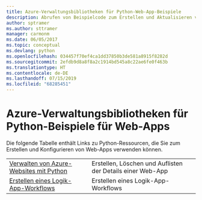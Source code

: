```yaml
---
title: Azure-Verwaltungsbibliotheken für Python-Web-App-Beispiele
description: Abrufen von Beispielcode zum Erstellen und Aktualisieren von in App Service gehosteten Azure-Web-Apps mit den Azure-Verwaltungsbibliotheken für Python
author: sptramer
ms.author: sttramer
manager: carmonm
ms.date: 06/05/2017
ms.topic: conceptual
ms.devlang: python
ms.openlocfilehash: 034457f70ef4ca1dd37850b3de581a8915f8282d
ms.sourcegitcommit: 2efdb9d8a8f8a2c1914bd545a8c22ae6fe0f463b
ms.translationtype: HT
ms.contentlocale: de-DE
ms.lasthandoff: 07/15/2019
ms.locfileid: "68285451"
---
```

# <a name="azure-management-libraries-for-python-samples-for-web-apps"></a>Azure-Verwaltungsbibliotheken für Python-Beispiele für Web-Apps

Die folgende Tabelle enthält Links zu Python-Ressourcen, die Sie zum Erstellen und Konfigurieren von Web-Apps verwenden können. 

|||
|---|---|
| [Verwalten von Azure-Websites mit Python][1] | Erstellen, Löschen und Auflisten der Details einer Web-App |
| [Erstellen eines Logik-App-Workflows][2] | Erstellen eines Logik-App-Workflows |

[1]: https://azure.microsoft.com/resources/samples/app-service-web-python-manage
[2]: python-sdk-azure-samples-logic-app-workflow.md


